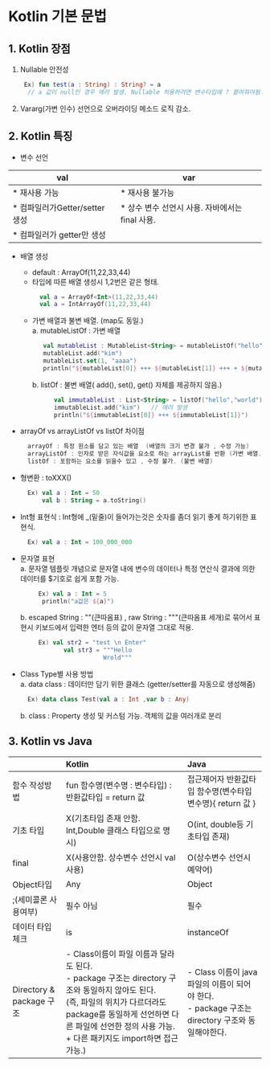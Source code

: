 # Kotlin 기본 문법

 
 ## 1. Kotlin 장점

1.  Nullable 안전성<br> 
    ```kotlin
     Ex) fun test(a : String) : String? = a
      // a 값이 null인 경우 에러 발생. Nullable 허용하려면 변수타입에 ? 붙여줘야됨.
    ```
     
2.  Vararg(가변 인수) 선언으로 오버라이딩 메소드 로직 감소.
 
 ## 2. Kotlin 특징
 
-  변수 선언 <br>

| val | var    
|---|--- 
* 재사용 가능 | * 재사용 불가능 
* 컴파일러가Getter/setter 생성 |* 상수 변수 선언시 사용. 자바에서는 final 사용.  
  | * 컴파일러가 getter만 생성
    
- 배열 생성 <br>
 	 - default : ArrayOf(11,22,33,44)
     - 타입에 따른 배열 생성시 1,2번은 같은 형태.
        ```kotlin
          val a = ArrayOf<Int>(11,22,33,44) 
          val a = IntArrayOf(11,22,33,44) 
        ```
     - 가변 배열과 불변 배열. (map도 동일.) <br>
        a. mutableListOf  : 가변 배열
        ```kotlin
           val mutableList : MutableList<String> = mutableListOf("hello","world")
           mutableList.add("kim")
           mutableList.set(1, "aaaa")
           println("${mutableList[0]} +++ ${mutableList[1]} +++ + ${mutableList[2]}")
        ```
       b. listOf  : 불변 배열( add(), set(), get() 자체를 제공하지 않음.)
       ```kotlin
             val immutableList : List<String> = listOf("hello","world")
             immutableList.add("kim")   // 에러 발생
             println("${immutableList[0]} +++ ${immutableList[1]}")
        ```
    
- arrayOf vs arrayListOf vs listOf 차이점 <br>
    ``` kotlin
      arrayOf : 특정 원소를 담고 있는 배열  (배열의 크기 변경 불가 , 수정 가능)
      arrayListOf : 인자로 받은 자식값을 요소로 하는 arrayList를 반환 (가변 배열.)
      listOf : 포함하는 요소를 읽을수 있고 , 수정 불가. (불변 배열)
    ```
    
- 형변환  :  toXXX()
    ```kotlin
      Ex) val a : Int = 50
          val b : String = a.toString()
    ```
    
- Int형 표현식 : Int형에 _(밑줄)이 들어가는것은 숫자를 좀더 읽기 좋게 하기위한 표현식.
     ```kotlin
       Ex) val a : Int = 100_000_000
    ```
    
- 문자열 표현<br>
    a. 문자열 템플릿 개념으로 문자열 내에 변수의 데이터나 특정 연산식 결과에 의한 데이터를 $기호로 쉽게 포함 가능.<br>
    ```kotlin
	     Ex) val a : Int = 5
          println("a값은 ${a}")  
    ```
    b.  escaped String : ""(큰따옴표)  , raw String :  """(큰따옴표 세개)로 묶어서 표현시 키보드에서 입력한 엔터 등의 값이 문자열 그대로 적용. 
    ```kotlin
	     Ex) val str2 = "test \n Enter" 
		        val str3 = """Hello
                           Wrold"""
    ``` 
    
     
- Class Type별 사용 방법<br>
    a. data class : 데이터만 담기 위한 클래스 (getter/setter를 자동으로 생성해줌)<br>
     ```kotlin
       Ex) data class Test(val a : Int ,var b : Any)
    ```
    b. class :  Property 생성 및 커스텀 가능. 객체의 값을 여러개로 분리


     
 ## 3. Kotlin vs Java
  | | Kotlin | Java    
|:--- |:---|:----
 함수 작성방법 | fun 함수명(변수명 : 변수타입) : 반환값타입 = return 값 |  접근제어자  반환값타입 함수명(변수타입  변수명){ return 값 }
 기초 타입 | X(기초타입 존재 안함. Int,Double 클래스 타입으로 명시) | O(int, double등 기초타입 존재)
final | X(사용안함. 상수변수 선언시 val 사용)  | O(상수변수 선언시 예약어) 
Object타입 | Any | Object  
;(세미콜론 사용여부)| 필수 아님  | 필수
데이터 타입 체크 | is | instanceOf
Directory & package 구조 | -  Class이름이 파일 이름과 달라도 된다.<br>- package 구조는 directory 구조와 동일하지 않아도 된다.<br>(즉, 파일의 위치가 다르더라도 package를 동일하게 선언하면 다른 파일에 선언한 정의 사용 가능. + 다른 패키지도 import하면 접근가능.) | - Class 이름이 java 파일의 이름이 되어야 한다.<br>  - package 구조는 directory 구조와 동일해야한다. 


 
